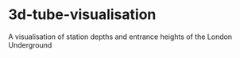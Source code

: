 # 3d-tube-visualisation
A visualisation of station depths and entrance heights of the London Underground
